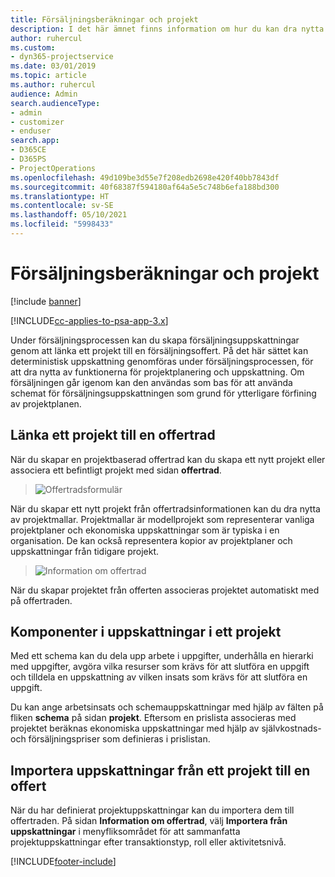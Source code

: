 ```yaml
---
title: Försäljningsberäkningar och projekt
description: I det här ämnet finns information om hur du kan dra nytta av schemat och uppskattningarna i försäljningsprocessen.
author: ruhercul
ms.custom:
- dyn365-projectservice
ms.date: 03/01/2019
ms.topic: article
ms.author: ruhercul
audience: Admin
search.audienceType:
- admin
- customizer
- enduser
search.app:
- D365CE
- D365PS
- ProjectOperations
ms.openlocfilehash: 49d109be3d55e7f208edb2698e420f40bb7843df
ms.sourcegitcommit: 40f68387f594180af64a5e5c748b6efa188bd300
ms.translationtype: HT
ms.contentlocale: sv-SE
ms.lasthandoff: 05/10/2021
ms.locfileid: "5998433"
---
```

# <a name="sales-estimates-and-projects"></a>Försäljningsberäkningar och projekt

[!include [banner](../includes/psa-now-project-operations.md)]

[!INCLUDE[cc-applies-to-psa-app-3.x](../includes/cc-applies-to-psa-app-3x.md)]

Under försäljningsprocessen kan du skapa försäljningsuppskattningar genom att länka ett projekt till en försäljningsoffert. På det här sättet kan deterministisk uppskattning genomföras under försäljningsprocessen, för att dra nytta av funktionerna för projektplanering och uppskattning. Om försäljningen går igenom kan den användas som bas för att använda schemat för försäljningsuppskattningen som grund för ytterligare förfining av projektplanen.

## <a name="linking-a-project-to-a-quote-line"></a>Länka ett projekt till en offertrad

När du skapar en projektbaserad offertrad kan du skapa ett nytt projekt eller associera ett befintligt projekt med sidan **offertrad**. 

> ![Offertradsformulär](media/project-8.png)
 
När du skapar ett nytt projekt från offertradsinformationen kan du dra nytta av projektmallar. Projektmallar är modellprojekt som representerar vanliga projektplaner och ekonomiska uppskattningar som är typiska i en organisation. De kan också representera kopior av projektplaner och uppskattningar från tidigare projekt.

> ![Information om offertrad](media/project-9.png)
  
När du skapar projektet från offerten associeras projektet automatiskt med på offertraden.

## <a name="components-of-estimates-in-a-project"></a>Komponenter i uppskattningar i ett projekt

Med ett schema kan du dela upp arbete i uppgifter, underhålla en hierarki med uppgifter, avgöra vilka resurser som krävs för att slutföra en uppgift och tilldela en uppskattning av vilken insats som krävs för att slutföra en uppgift.

Du kan ange arbetsinsats och schemauppskattningar med hjälp av fälten på fliken **schema** på sidan **projekt**. Eftersom en prislista associeras med projektet beräknas ekonomiska uppskattningar med hjälp av självkostnads- och försäljningspriser som definieras i prislistan.

## <a name="importing-estimates-from-a-project-into-a-quote"></a>Importera uppskattningar från ett projekt till en offert

När du har definierat projektuppskattningar kan du importera dem till offertraden. På sidan **Information om offertrad**, välj **Importera från uppskattningar** i menyfliksområdet för att sammanfatta projektuppskattningar efter transaktionstyp, roll eller aktivitetsnivå.


[!INCLUDE[footer-include](../includes/footer-banner.md)]